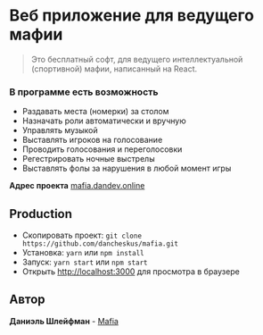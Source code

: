 # Веб приложение для ведущего мафии
>Это бесплатный софт, для ведущего интеллектуальной (спортивной) мафии, написанный на React.

### В программе есть возможность
* Раздавать места (номерки) за столом
* Назначать роли автоматически и вручную
* Управлять музыкой
* Выставлять игроков на голосование
* Проводить голосования и переголосовки
* Регестрировать ночные выстрелы
* Выставлять фолы за нарушения в любой момент игры

**Адрес проекта** [mafia.dandev.online](https://mafia.dandev.online/)

## Production
- Скопировать проект:  `git clone https://github.com/dancheskus/mafia.git`
- Установка: `yarn` или `npm install`
- Запуск: `yarn start` или `npm start`
- Открыть [http://localhost:3000](http://localhost:3000) для просмотра в браузере


## Автор

**Даниэль Шлейфман** - [Mafia](https://github.com/dancheskus)
